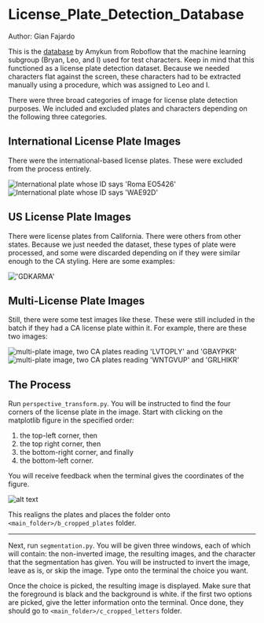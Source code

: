 # License_Plate_Detection_Database

Author: Gian Fajardo

This is the [database](https://universe.roboflow.com/amykun-qoz6t/license-plate-recognition-8fvub) by Amykun from Roboflow that the machine learning subgroup (Bryan, Leo, and I) used for test characters. Keep in mind that this functioned as a license plate detection dataset. Because we needed characters flat against the screen, these characters had to be extracted manually using a procedure, which was assigned to Leo and I.

There were three broad categories of image for license plate detection purposes. We included and excluded plates and characters depending on the following three categories.

## International License Plate Images

There were the international-based license plates. These were excluded from the process entirely.

![International plate whose ID says 'Roma EO5426'](a_invalid_images/0_6_hr_png_jpg.rf.cc7ebcb67b73d53500e915d148e2677d.jpg)
![International plate whose ID says 'WAE92D'](a_invalid_images/0_15_hr_png_jpg.rf.3f683f751985139c09e087e25dff7ba6.jpg)

## US License Plate Images

There were license plates from California. There were others from other states. Because we just needed the dataset, these types of plate were processed, and some were discarded depending on if they were similar enough to the CA styling. Here are some examples:

!['GDKARMA'](a_images/0a4ada79-be27-4c1e-8243-31dc9c35c134_jpg.rf.9d0c46f14dbea14bc1c4c1bbcb91a5f4.jpg)


## Multi-License Plate Images

Still, there were some test images like these. These were still included in the batch if they had a CA license plate within it. For example, there are these two images:

![multi-plate image, two CA plates reading 'LVTOPLY' and 'GBAYPKR'](a_images/0a2bdc41-3f28-4ea8-b30f-74eebbe8e7ae_jpg.rf.8664b22e78cc3af62a0d2bd1e5d28f4c.jpg)
![multi-plate image, two CA plates reading 'WNTGVUP' and 'GRLHIKR'](a_images/0c66200c-90bc-49a8-a560-db684298057b_jpg.rf.bafc27cd14c9b4c546a3a81fcfaa0f72.jpg)

## The Process

Run `perspective_transform.py`. You will be instructed to find the four corners of the license plate in the image. Start with clicking on the matplotlib figure in the specified order:

1. the top-left corner, then
2. the top right corner, then
3. the bottom-right corner, and finally
4. the bottom-left corner.

You will receive feedback when the terminal gives the coordinates of the figure.

![alt text](screenshots/image.png)

This realigns the plates and places the folder onto `<main_folder>/b_cropped_plates` folder.

---

Next, run `segmentation.py`. You will be given three windows, each of which will contain: the non-inverted image, the resulting images, and the character that the segmentation has given. You will be instructed to invert the image, leave as is, or skip the image. Type onto the terminal the choice you want.

Once the choice is picked, the resulting image is displayed. Make sure that the foreground is black and the background is white. if the first two options are picked, give the letter information onto the terminal. Once done, they should go to `<main_folder>/c_cropped_letters` folder.
